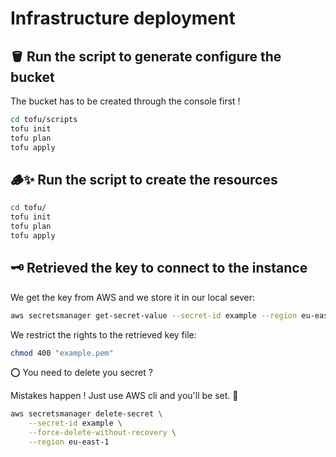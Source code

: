 # Infrastructure deployment

## 🪣 Run the script to generate configure the bucket

The bucket has to be created through the console first !

```bash
cd tofu/scripts
tofu init
tofu plan
tofu apply
```

## 🪵✨ Run the script to create the resources

```bash
cd tofu/
tofu init
tofu plan
tofu apply
```

## 🗝️ Retrieved the key to connect to the instance

We get the key from AWS and we store it in our local sever:

```bash
aws secretsmanager get-secret-value --secret-id example --region eu-east-1 --query SecretString --output text > example.pem
```

We restrict the rights to the retrieved key file:

```bash
chmod 400 "example.pem"
```

⭕ You need to delete you secret ?

Mistakes happen ! Just use AWS cli and you'll be set. 💅

```bash
aws secretsmanager delete-secret \
    --secret-id example \
    --force-delete-without-recovery \
    --region eu-east-1
```